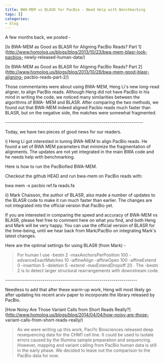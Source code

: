 ```yaml
---
title: BWA-MEM vs BLASR for PacBio - Need Help with Benchmarking
tags: []
categories:
- blog
---
```

A few months back, we posted -
<!--more-->

[Is BWA-MEM as Good as BLASR for Aligning PacBio Reads? Part
1](http://www.homolog.us/blogs/blog/2013/10/23/bwa-mem-blasr-look-pacbios-
newly-released-human-data/)

[Is BWA-MEM as Good as BLASR for Aligning PacBio Reads? Part
2](http://www.homolog.us/blogs/blog/2013/10/28/bwa-mem-good-blasr-aligning-
pacbio-reads-part-2/)

Those commentaries were about using BWA-MEM, Heng Li's new long-read aligner,
to align PacBio reads. Although Heng did not have PacBio in his mind in
writing the code, we noticed many similarities between the algorithms of BWA-
MEM and BLASR. After comparing the two methods, we found out that BWA-MEM
indeed aligned Pacbio reads much faster than BLASR, but on the negative side,
the matches were somewhat fragmented.

\----------------------------------------------------------------------

Today, we have two pieces of good news for our readers.

i) Heng Li got interested in tuning BWA-MEM to align PacBio reads. He found a
set of BWA MEM parameters that minimize the fragmentation of alignments. The
updates are not yet integrated in the main BWA code and he needs help with
benchmarking.

Here is how to run the PacBiofied BWA-MEM.

>

Checkout the github HEAD and run bwa-mem on PacBio reads with:

bwa mem -x pacbio ref.fa reads.fa

ii) Mark Chaisson, the author of BLASR, also made a number of updates to the
BLASR code to make it run much faster than earlier. The changes are not
integrated into the official version that PacBio yet.

If you are interested in comparing the speed and accuracy of BWA-MEM vs BLASR,
please feel free to comment here on what you find, and both Heng and Mark will
be very happy. You can use the official version of BLASR for the time-being,
until we hear back from Mark/PacBio on integrating Mark's latest changes.

Here are the optimal settings for using BLASR (from Mark) -

> For human I use -bestn 2 -maxAnchorsPerPosition 100 -advanceExactMatches 10
-affineAlign -affineOpen 100 -affineExtend 0 -insertion 5 -deletion 5 -extend
-maxExtendDropoff 20 . The -bestn 2 is to detect larger structural
rearrangements with downstream code.

\-------------------------------------------------------------------

Needless to add that after these warm-up work, Heng will most likely go after
updating his recent arxiv paper to incorporate the library released by PacBio.

[How Noisy Are Those Variant Calls from Short Reads
Really?](http://www.homolog.us/blogs/blog/2014/04/04/how-noisy-are-those-
variant-calls-from-short-reads-really/)

> As we were writing up this work, Paci?c Biosciences released deep
resequencing data for the CHM1 cell line. It could be used to isolate errors
caused by the Illumina sample preparation and sequencing. However, mapping and
variant calling from PacBio human data is still in the early phase. We decided
to leave out the comparison to the PacBio data for now.


